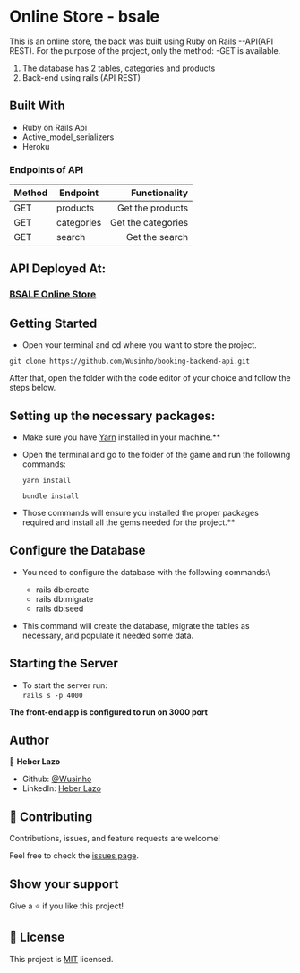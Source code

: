 # Online Store - bsale

This is an online store, the back was built using Ruby on Rails --API(API REST).
For the purpose of the project, only the method: -GET is available.

1. The database has 2 tables, categories and products
2. Back-end using rails (API REST)

## **Built With**

- Ruby on Rails Api
- Active_model_serializers
- Heroku

### **Endpoints of API**

| Method | Endpoint   |      Functionality |
| ------ | ---------- | -----------------: |
| GET    | products   |   Get the products |
| GET    | categories | Get the categories |
| GET    | search     |     Get the search |

## **API Deployed At:**

### [BSALE Online Store](https://bsale-online-store.herokuapp.com/)

## **Getting Started**

- Open your terminal and cd where you want to store the project.

`git clone https://github.com/Wusinho/booking-backend-api.git`

After that, open the folder with the code editor of your choice and follow the steps below.

## Setting up the necessary packages:

- Make sure you have [Yarn](https://yarnpkg.com/) installed in your machine.\*\*

- Open the terminal and go to the folder of the game and run the following commands:

  `yarn install`

  `bundle install`

- Those commands will ensure you installed the proper packages required and install all the gems needed for the project.\*\*

## Configure the Database

- You need to configure the database with the following commands:\

  - rails db:create
  - rails db:migrate
  - rails db:seed

- This command will create the database, migrate the tables as necessary, and populate it needed some data.

## Starting the Server

- To start the server run: <br>
  `rails s -p 4000`

**The front-end app is configured to run on 3000 port**

## **Author**

👤 **Heber Lazo**

- Github: [@Wusinho](https://github.com/Wusinho)
- LinkedIn: [Heber Lazo](https://www.linkedin.com/in/heber-lazo-benza-523266133/)

## 🤝 **Contributing**

Contributions, issues, and feature requests are welcome!

Feel free to check the [issues page](https://github.com/Wusinho/tienda-licor/issues).

## **Show your support**

Give a ⭐️ if you like this project!

## 📝 **License**

This project is [MIT](LICENSE) licensed.
